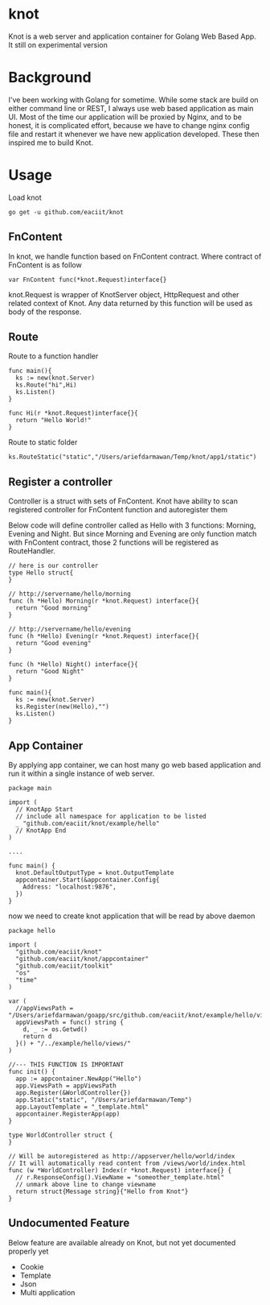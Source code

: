 # knot
Knot is a web server and application container for Golang Web Based App. It still on experimental version

# Background
I've been working with Golang for sometime. While some stack are build on either command line or REST, I always use web based application as main UI. 
Most of the time our application will be proxied by Nginx, and to be honest, it is complicated effort, because we have to change nginx config file and restart it whenever we have new application developed. These then inspired me to build Knot.

# Usage
Load knot
```
go get -u github.com/eaciit/knot
```
## FnContent
In knot, we handle function based on FnContent contract. Where contract of FnContent is as follow
```
var FnContent func(*knot.Request)interface{}
```
knot.Request is wrapper of KnotServer object, HttpRequest and other related context of Knot. Any data returned by this function will be used as body of the response.

## Route 
Route to a function handler
```
func main(){
  ks := new(knot.Server)
  ks.Route("hi",Hi)
  ks.Listen()
}

func Hi(r *knot.Request)interface{}{
  return "Hello World!"
}
```

Route to static folder
```
ks.RouteStatic("static","/Users/ariefdarmawan/Temp/knot/app1/static")
```

## Register a controller
Controller is a struct with sets of FnContent. Knot have ability to scan registered controller for FnContent function and autoregister them

Below code will define controller called as Hello with 3 functions: Morning, Evening and Night. But since Morning and Evening are only function match with FnContent contract, those 2 functions will be registered as RouteHandler.
```
// here is our controller
type Hello struct{
}

// http://servername/hello/morning
func (h *Hello) Morning(r *knot.Request) interface{}{
  return "Good morning"
}

// http://servername/hello/evening
func (h *Hello) Evening(r *knot.Request) interface{}{
  return "Good evening"
}

func (h *Hello) Night() interface{}{
  return "Good Night"
}

func main(){
  ks := new(knot.Server)
  ks.Register(new(Hello),"")
  ks.Listen()
}
```

## App Container
By applying app container, we can host many go web based application and run it within a single instance of web server.

```
package main

import (
  // KnotApp Start
  // include all namespace for application to be listed
  _ "github.com/eaciit/knot/example/hello"
  // KnotApp End
)

....

func main() {
  knot.DefaultOutputType = knot.OutputTemplate
  appcontainer.Start(&appcontainer.Config{
    Address: "localhost:9876",
  })
}
```

now we need to create knot application that will be read by above daemon
```
package hello

import (
  "github.com/eaciit/knot"
  "github.com/eaciit/knot/appcontainer"
  "github.com/eaciit/toolkit"
  "os"
  "time"
)

var (
  //appViewsPath = "/Users/ariefdarmawan/goapp/src/github.com/eaciit/knot/example/hello/views/"
  appViewsPath = func() string {
    d, _ := os.Getwd()
    return d
  }() + "/../example/hello/views/"
)

//--- THIS FUNCTION IS IMPORTANT
func init() {
  app := appcontainer.NewApp("Hello")
  app.ViewsPath = appViewsPath
  app.Register(&WorldController{})
  app.Static("static", "/Users/ariefdarmawan/Temp")
  app.LayoutTemplate = "_template.html"
  appcontainer.RegisterApp(app)
}

type WorldController struct {
}

// Will be autoregistered as http://appserver/hello/world/index
// It will automatically read content from /views/world/index.html
func (w *WorldController) Index(r *knot.Request) interface{} {
  // r.ResponseConfig().ViewName = "someother_template.html" 
  // unmark above line to change viewname
  return struct{Message string}{"Hello from Knot"} 
}
```

## Undocumented Feature
Below feature are available already on Knot, but not yet documented properly yet

- Cookie
- Template
- Json 
- Multi application

